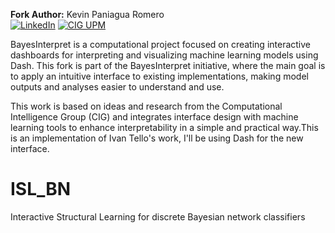 **Fork Author:** Kevin Paniagua Romero  
[![LinkedIn](https://upload.wikimedia.org/wikipedia/commons/c/ca/LinkedIn_logo_initials.png)](https://www.linkedin.com/in/kevinpr/)
[![CIG UPM](https://cig.fi.upm.es/wp-content/uploads/2023/11/cropped-logo_CIG.png)](https://cig.fi.upm.es)

BayesInterpret is a computational project focused on creating interactive dashboards for interpreting and visualizing machine learning models using Dash. This fork is part of the BayesInterpret initiative, where the main goal is to apply an intuitive interface to existing implementations, making model outputs and analyses easier to understand and use.

This work is based on ideas and research from the Computational Intelligence Group (CIG) and integrates interface design with machine learning tools to enhance interpretability in a simple and practical way.This is an implementation of Ivan Tello's work, I'll be using Dash for the new interface. 


# ISL_BN
Interactive Structural Learning for discrete Bayesian network classifiers

